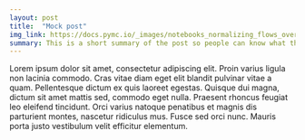 ```yaml
---
layout: post
title:  "Mock post"
img_link: https://docs.pymc.io/_images/notebooks_normalizing_flows_overview_28_1.png
summary: This is a short summary of the post so people can know what they are getting into or the prerequisites of it.
---
```


Lorem ipsum dolor sit amet, consectetur adipiscing elit. Proin varius ligula non lacinia commodo. Cras vitae diam eget elit blandit pulvinar vitae a quam. Pellentesque dictum ex quis laoreet egestas. Quisque dui magna, dictum sit amet mattis sed, commodo eget nulla. Praesent rhoncus feugiat leo eleifend tincidunt. Orci varius natoque penatibus et magnis dis parturient montes, nascetur ridiculus mus. Fusce sed orci nunc. Mauris porta justo vestibulum velit efficitur elementum. 

